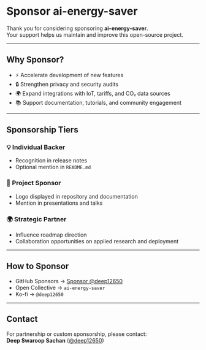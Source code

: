 # Sponsor ai-energy-saver

Thank you for considering sponsoring **ai-energy-saver**.  
Your support helps us maintain and improve this open-source project.

---

## Why Sponsor?
- ⚡ Accelerate development of new features  
- 🔒 Strengthen privacy and security audits  
- 🌍 Expand integrations with IoT, tariffs, and CO₂ data sources  
- 📚 Support documentation, tutorials, and community engagement  

---

## Sponsorship Tiers

### 💡 Individual Backer
- Recognition in release notes  
- Optional mention in `README.md`  

### 🚀 Project Sponsor
- Logo displayed in repository and documentation  
- Mention in presentations and talks  

### 🌍 Strategic Partner
- Influence roadmap direction  
- Collaboration opportunities on applied research and deployment  

---

## How to Sponsor
- GitHub Sponsors → [Sponsor @deep12650](https://github.com/sponsors/deep12650)  
- Open Collective → `ai-energy-saver`  
- Ko-fi → `@deep12650`  

---

## Contact
For partnership or custom sponsorship, please contact:  
**Deep Swaroop Sachan** ([@deep12650](https://github.com/deep12650))